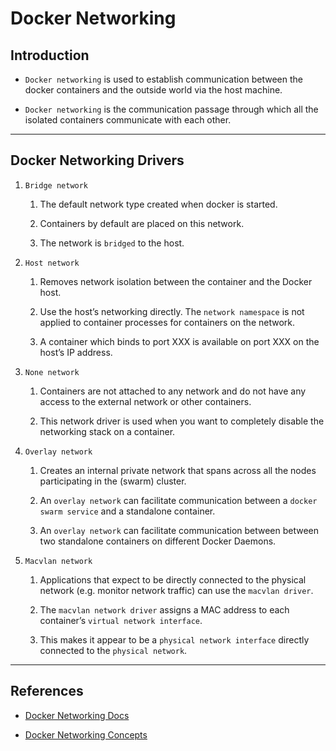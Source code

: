 # Docker Networking

## Introduction

* `Docker networking` is used to establish communication between the docker containers and the outside world via the host machine. 

* `Docker networking` is the communication passage through which all the isolated containers communicate with each other.

---

## Docker Networking Drivers

1. `Bridge network`

    1. The default network type created when docker is started.

    2. Containers by default are placed on this network.

    3. The network is `bridged` to the host.

2. `Host network` 

    1. Removes network isolation between the container and the Docker host.
    
    2. Use the host’s networking directly. The `network namespace` is not applied to container processes for containers on the network.
    
    3. A container which binds to port XXX is available on port XXX on the host’s IP address.
    
3. `None network`

    1. Containers are not attached to any network and do not have any access to the external network or other containers. 
    
    2. This network driver is used when you want to completely disable the networking stack on a container.

4. `Overlay network`

    1. Creates an internal private network that spans across all the nodes participating in the (swarm) cluster. 
    
    2. An `overlay network` can facilitate communication between a `docker swarm service` and a standalone container.
    
    3. An `overlay network` can facilitate communication between between two standalone containers on different Docker Daemons.

5. `Macvlan network`

    1. Applications that expect to be directly connected to the physical network (e.g. monitor network traffic) can use the `macvlan driver`. 
    
    2. The `macvlan network driver` assigns a MAC address to each container’s `virtual network interface`.
    
    3. This makes it appear to be a `physical network interface` directly connected to the `physical network`.

---

## References

* [Docker Networking Docs](https://docs.docker.com/v17.09/engine/userguide/networking)

* [Docker Networking Concepts](https://www.ostechnix.com/explaining-docker-networking-concepts0)

